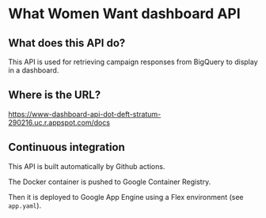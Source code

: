 # What Women Want dashboard API

## What does this API do?

This API is used for retrieving campaign responses from BigQuery to display in a dashboard.

## Where is the URL?

https://www-dashboard-api-dot-deft-stratum-290216.uc.r.appspot.com/docs

## Continuous integration

This API is built automatically by Github actions.

The Docker container is pushed to Google Container Registry.

Then it is deployed to Google App Engine using a Flex environment (see `app.yaml`).
